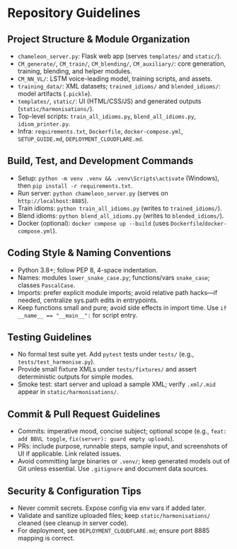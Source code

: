 # Repository Guidelines

## Project Structure & Module Organization
- `chameleon_server.py`: Flask web app (serves `templates/` and `static/`).
- `CM_generate/`, `CM_train/`, `CM_blending/`, `CM_auxiliary/`: core generation, training, blending, and helper modules.
- `CM_NN_VL/`: LSTM voice-leading model, training scripts, and assets.
- `training_data/`: XML datasets; `trained_idioms/` and `blended_idioms/`: model artifacts (`.pickle`).
- `templates/`, `static/`: UI (HTML/CSS/JS) and generated outputs (`static/harmonisations/`).
- Top-level scripts: `train_all_idioms.py`, `blend_all_idioms.py`, `idiom_printer.py`.
- Infra: `requirements.txt`, `Dockerfile`, `docker-compose.yml`, `SETUP_GUIDE.md`, `DEPLOYMENT_CLOUDFLARE.md`.

## Build, Test, and Development Commands
- Setup: `python -m venv .venv && .venv\Scripts\activate` (Windows), then `pip install -r requirements.txt`.
- Run server: `python chameleon_server.py` (serves on `http://localhost:8885`).
- Train idioms: `python train_all_idioms.py` (writes to `trained_idioms/`).
- Blend idioms: `python blend_all_idioms.py` (writes to `blended_idioms/`).
- Docker (optional): `docker compose up --build` (uses `Dockerfile`/`docker-compose.yml`).

## Coding Style & Naming Conventions
- Python 3.8+; follow PEP 8, 4-space indentation.
- Names: modules `lower_snake_case.py`; functions/vars `snake_case`; classes `PascalCase`.
- Imports: prefer explicit module imports; avoid relative path hacks—if needed, centralize sys.path edits in entrypoints.
- Keep functions small and pure; avoid side effects in import time. Use `if __name__ == "__main__":` for script entry.

## Testing Guidelines
- No formal test suite yet. Add `pytest` tests under `tests/` (e.g., `tests/test_harmonise.py`).
- Provide small fixture XMLs under `tests/fixtures/` and assert deterministic outputs for simple modes.
- Smoke test: start server and upload a sample XML; verify `.xml/.mid` appear in `static/harmonisations/`.

## Commit & Pull Request Guidelines
- Commits: imperative mood, concise subject; optional scope (e.g., `feat: add BBVL toggle`, `fix(server): guard empty uploads`).
- PRs: include purpose, runnable steps, sample input, and screenshots of UI if applicable. Link related issues.
- Avoid committing large binaries or `.venv/`; keep generated models out of Git unless essential. Use `.gitignore` and document data sources.

## Security & Configuration Tips
- Never commit secrets. Expose config via env vars if added later.
- Validate and sanitize uploaded files; keep `static/harmonisations/` cleaned (see cleanup in server code).
- For deployment, see `DEPLOYMENT_CLOUDFLARE.md`; ensure port 8885 mapping is correct.


